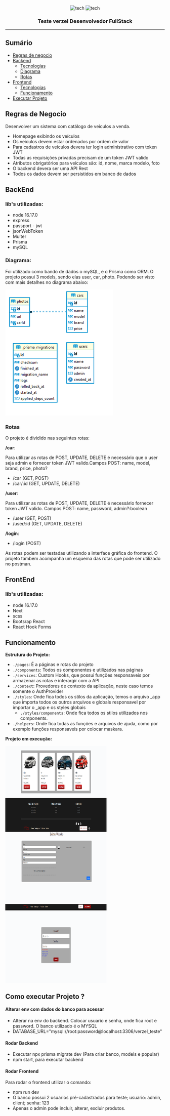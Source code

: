 <div align="center"> 
 <img align="center" alt="tech" width="40" height="40" src="https://cdn.jsdelivr.net/gh/devicons/devicon/icons/nodejs/nodejs-original.svg" /> 
 <img align="center" alt="tech" width="40" height="40" src="https://cdn.jsdelivr.net/gh/devicons/devicon/icons/nextjs/nextjs-line.svg" />
            
</div>

<h3 align="center">Teste verzel Desenvolvedor FullStack</h3>

---

## Sumário

- [Regras de negocio](#regra)
- [Backend](#backend)
	- [Tecnologias](#tecnologias_back)
	- [Diagrama](#diagrama)
	- [Rotas](#rotas)
- [Frontend](#frontend)
	- [Tecnologias](#tecnologias_front)
	- [Funcionamento](#funcionamento_front)
- [Executar Projeto](#executar)

## Regras de Negocio <a name = "regra"></a>
Desenvolver um sistema com catálogo de veículos a venda.
- Homepage exibindo os veículos
- Os veiculos devem estar ordenados por ordem de valor
- Para cadastros de veículos devera ter login administrativo com token JWT
- Todas as requisições privadas precisam de um token JWT valido
- Atributos obrigatórios para veículos são: id, nome, marca modelo, foto
- O backend devera ser uma API Rest
- Todos os dados devem ser persistidos em banco de dados


## BackEnd<a name = "backend"></a>
### lib's utilizadas: <a name = "tecnologias_back"></a>

- node 16.17.0
- express
- passport - jwt 
- jsonWebToken
- Multer
- Prisma
- mySQL

### Diagrama:

Foi utilizado como bando de dados o mySQL, e o Prisma como ORM.
O projeto possui 3 models, sendo elas user, car, photo. Podendo ser visto com mais detalhes no diagrama abaixo: 

<img src="backend/public/diagrama_bd.PNG">

### Rotas <a name = "rotas"></a>
<p>O projeto é dividido nas seguintes rotas:</p>

**/car**: 
<p>Para utilizar as rotas de POST, UPDATE, DELETE é necessário que o user seja admin e fornecer token JWT valido.Campos POST: name, model, brand, price, photo? </p>

- /car (GET, POST)
- /car/:id (GET, UPDATE, DELETE)



**/user**:
<p>Para utilizar as rotas de POST, UPDATE, DELETE é necessário fornecer token JWT valido. Campos POST: name, password, admin?:boolean </p>


- /user (GET, POST)
- /user/:id (GET, UPDATE, DELETE)



**/login**:

- /login (POST)

As rotas podem ser testadas utilizando a interface gráfica do frontend. O projeto tambem acompanha um esquema das rotas que pode ser utilizado no postman.

## FrontEnd <a name = "frontend"></a>

### lib's utilizadas: <a name = "tecnologias_front"></a>

- node 16.17.0
- Next
- scss
- Bootsrap React
- React Hook Forms

## Funcionamento <a name = "funcionamento_front"></a>

**Estrutura do Projeto:**

- `./pages`: É a páginas e rotas do projeto
- `./components`: Todos os componentes e utilizados nas páginas
- `./services`: Custom Hooks, que possui funções responsaveis por armazenar as rotas e interargir com a API
- `./context`: Provedores de contexto da aplicação, neste caso temos somente o AuthProvider
- `./styles`: Onde fica todos os stilos da aplicação,  temos o arquivo _app que importa todos os outros arquivos e globals responsavel por importar o _app e os styles globais
	-  `./styles/components`: Onde fica todos os stilos utilizados nos components.
- `./helpers`: Onde fica todas as funções e arquivos de ajuda, como por exemplo funções responsaveis por colocar maskara.


**Projeto em execução:**

<div> 
<img align="center" alt="tech" width="320" height="250" src="backend/public/listagem.PNG" /> 
<img align="center" alt="tech" width="320" height="250" src="backend/public/edicao.PNG" />
<img align="center" alt="tech" width="320" height="250" src="backend/public/login.PNG" />

</div>


## Como executar Projeto ? <a name = "executar"></a>

#### Alterar env com dados do banco para acessar

- Alterar na env do backend. Colocar usuario e senha, onde fica root e password. O banco utilizado é  o MYSQL
- DATABASE_URL="mysql://root:password@localhost:3306/verzel_teste"


#### Rodar Backend

- Executar npx prisma migrate dev (Para criar banco, models e popular)
- npm start, para executar backend

#### Rodar Frontend

Para rodar o frontend utilizar o comando:

- npm run dev
- O banco possui 2 usuarios pré-cadastrados para teste; usuario: admin, client; senha: 123
- Apenas o admin pode incluir, alterar, excluir produtos.
